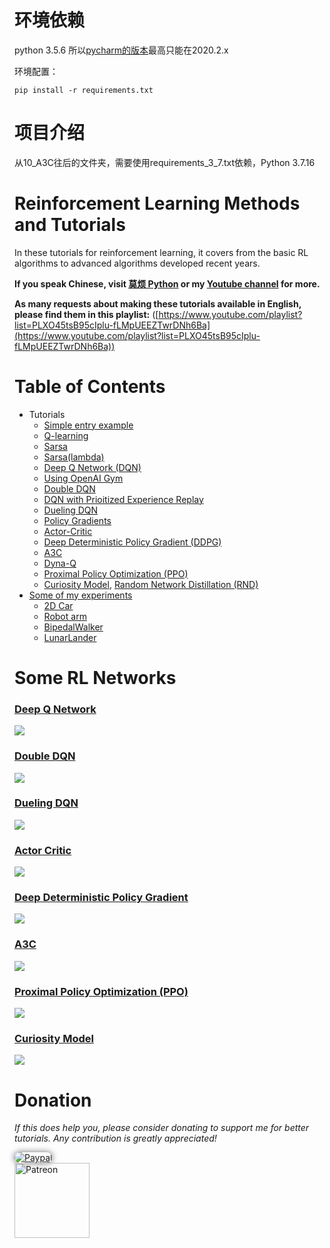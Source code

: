 # 环境依赖

python 3.5.6 所以[pycharm的版本](https://blog.csdn.net/rrkifk/article/details/132579474)最高只能在2020.2.x

环境配置：

```shell
pip install -r requirements.txt
```

# 项目介绍

从10_A3C往后的文件夹，需要使用requirements_3_7.txt依赖，Python 3.7.16 

# Reinforcement Learning Methods and Tutorials

In these tutorials for reinforcement learning, it covers from the basic RL algorithms to advanced algorithms developed recent years.

**If you speak Chinese, visit [莫烦 Python](https://mofanpy.com) or my [Youtube channel](https://www.youtube.com/channel/UCdyjiB5H8Pu7aDTNVXTTpcg) for more.**

**As many requests about making these tutorials available in English, please find them in this playlist:** ([https://www.youtube.com/playlist?list=PLXO45tsB95cIplu-fLMpUEEZTwrDNh6Ba](https://www.youtube.com/playlist?list=PLXO45tsB95cIplu-fLMpUEEZTwrDNh6Ba))

# Table of Contents

* Tutorials
  * [Simple entry example](contents/1_command_line_reinforcement_learning)
  * [Q-learning](contents/2_Q_Learning_maze)
  * [Sarsa](contents/3_Sarsa_maze)
  * [Sarsa(lambda)](contents/4_Sarsa_lambda_maze)
  * [Deep Q Network (DQN)](contents/5_Deep_Q_Network)
  * [Using OpenAI Gym](contents/6_OpenAI_gym)
  * [Double DQN](contents/5.1_Double_DQN)
  * [DQN with Prioitized Experience Replay](contents/5.2_Prioritized_Replay_DQN)
  * [Dueling DQN](contents/5.3_Dueling_DQN)
  * [Policy Gradients](contents/7_Policy_gradient_softmax)
  * [Actor-Critic](contents/8_Actor_Critic_Advantage)
  * [Deep Deterministic Policy Gradient (DDPG)](contents/9_Deep_Deterministic_Policy_Gradient_DDPG)
  * [A3C](contents/10_A3C)
  * [Dyna-Q](contents/11_Dyna_Q)
  * [Proximal Policy Optimization (PPO)](contents/12_Proximal_Policy_Optimization)
  * [Curiosity Model](/contents/Curiosity_Model), [Random Network Distillation (RND)](/contents/Curiosity_Model/Random_Network_Distillation.py)
* [Some of my experiments](experiments)
  * [2D Car](experiments/2D_car)
  * [Robot arm](experiments/Robot_arm)
  * [BipedalWalker](experiments/Solve_BipedalWalker)
  * [LunarLander](experiments/Solve_LunarLander)

# Some RL Networks

### [Deep Q Network](contents/5_Deep_Q_Network)

<a href="contents/5_Deep_Q_Network">
    <img class="course-image" src="https://mofanpy.com/static/results/reinforcement-learning/4-3-2.png">
</a>

### [Double DQN](contents/5.1_Double_DQN)

<a href="contents/5.1_Double_DQN">
    <img class="course-image" src="https://mofanpy.com/static/results/reinforcement-learning/4-5-3.png">
</a>

### [Dueling DQN](contents/5.3_Dueling_DQN)

<a href="contents/5.3_Dueling_DQN">
    <img class="course-image" src="https://mofanpy.com/static/results/reinforcement-learning/4-7-4.png">
</a>

### [Actor Critic](contents/8_Actor_Critic_Advantage)

<a href="contents/8_Actor_Critic_Advantage">
    <img class="course-image" src="https://mofanpy.com/static/results/reinforcement-learning/6-1-1.png">
</a>

### [Deep Deterministic Policy Gradient](contents/9_Deep_Deterministic_Policy_Gradient_DDPG)

<a href="contents/9_Deep_Deterministic_Policy_Gradient_DDPG">
    <img class="course-image" src="https://mofanpy.com/static/results/reinforcement-learning/6-2-2.png">
</a>

### [A3C](contents/10_A3C)

<a href="contents/10_A3C">
    <img class="course-image" src="https://mofanpy.com/static/results/reinforcement-learning/6-3-2.png">
</a>

### [Proximal Policy Optimization (PPO)](contents/12_Proximal_Policy_Optimization)

<a href="contents/12_Proximal_Policy_Optimization">
    <img class="course-image" src="https://mofanpy.com/static/results/reinforcement-learning/6-4-3.png">
</a>

### [Curiosity Model](/contents/Curiosity_Model)

<a href="/contents/Curiosity_Model">
    <img class="course-image" src="/contents/Curiosity_Model/Curiosity.png">
</a>

# Donation

*If this does help you, please consider donating to support me for better tutorials. Any contribution is greatly appreciated!*

<div >
  <a href="https://www.paypal.com/cgi-bin/webscr?cmd=_donations&business=morvanzhou%40gmail%2ecom&lc=C2&item_name=MorvanPython&currency_code=AUD&bn=PP%2dDonationsBF%3abtn_donateCC_LG%2egif%3aNonHosted">
    <img style="border-radius: 20px;  box-shadow: 0px 0px 10px 1px  #888888;"
         src="https://www.paypalobjects.com/webstatic/en_US/i/btn/png/silver-pill-paypal-44px.png"
         alt="Paypal"
         height="auto" ></a>
</div>

<div>
  <a href="https://www.patreon.com/morvan">
    <img src="https://mofanpy.com/static/img/support/patreon.jpg"
         alt="Patreon"
         height=120></a>
</div>
